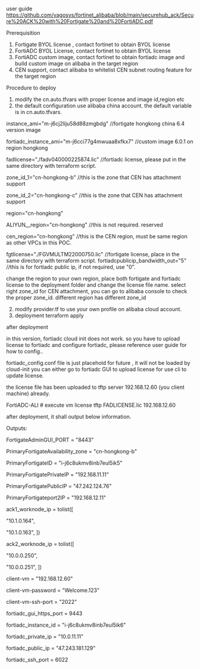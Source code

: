 user guide
https://github.com/yagosys/fortinet_alibaba/blob/main/securehub_ack/Secure%20ACK%20with%20Fortigate%20and%20FortiADC.pdf

Prerequisition
1. Fortigate BYOL license , contact fortinet to obtain BYOL license
2. FortiADC BYOL License, contact fortinet to obtain BYOL license
3. FortiADC custom image, contact fortinet to obtain fortiadc image and build custom image on alibaba in the target region
4. CEN support, contact alibaba to whitelist CEN subnet routing feature for the target region

Procedure to deploy
1. modify the cn.auto.tfvars  with proper license and image id,region etc
2. the default configuration use alibaba china account. the default variable is in cn.auto.tfvars. 

instance_ami="m-j6cj2liju58d88zmgbdg" //fortigate hongkong china 6.4 version image

fortiadc_instance_ami="m-j6cci77g4mwuaa8xfkx7" //custom image 6.0.1 on region hongkong

fadlicense="./fadv040000225874.lic" //fortiadc license, please put in the same directory with terraform script.

zone_id_1="cn-hongkong-b" //this is the zone that CEN has attachment support

zone_id_2="cn-hongkong-c" //this is the zone that CEN has attachment support

region="cn-hongkong"

ALIYUN__region="cn-hongkong" //this is not required. reserved  

cen_region="cn-hongkong" //this is the CEN region, must be same region as other VPCs in this POC.

fgtlicense="./FGVMULTM22000750.lic" //fortigate license, place in the same directory with terraform script.
fortiadcpublicip_bandwidth_out="5"  //this is for fortiadc public ip, if not required, use "0".

change the region to your own region, place both fortigate and fortiadc license to the deployment folder and change the license file name.
select right zone_id for CEN attachment, you can go to alibaba console to check the proper zone_id. different region has different zone_id

2. modify provider.tf to use your own profile on alibaba cloud account.
3. deployment
terraform apply 

after deployment

in this version, fortiadc cloud init does not work.
so you have to upload license to fortiadc and configure fortiadc, please reference user guide for how to config..

fortiadc_config.conf  file is just placehold for future , it will not be loaded by cloud-init 
you can either go to fortiadc GUI to upload license for use cli to update license.

the license file has been uploaded to tftp server  192.168.12.60 (you client machine) already. 

FortiADC-ALI # execute vm license tftp FADLICENSE.lic 192.168.12.60


after deployment, it shall output below information.

Outputs:

FortigateAdminGUI_PORT = "8443"

PrimaryFortigateAvailability_zone = "cn-hongkong-b"

PrimaryFortigateID = "i-j6c8ukmv8inb7eul5ik5"

PrimaryFortigatePrivateIP = "192.168.11.11"

PrimaryFortigatePublicIP = "47.242.124.76"

PrimaryFortigateport2IP = "192.168.12.11"

ack1_worknode_ip = tolist([

  "10.1.0.164",
  
  "10.1.0.163",
])

ack2_worknode_ip = tolist([

  "10.0.0.250",
  
  "10.0.0.251",
])

client-vm = "192.168.12.60"

client-vm-password = "Welcome.123"

client-vm-ssh-port = "2022"

fortiadc_gui_https_port = 9443

fortiadc_instance_id = "i-j6c8ukmv8inb7eul5ik6"

fortiadc_private_ip = "10.0.11.11"

fortiadc_public_ip = "47.243.181.129"

fortiadc_ssh_port = 6022






